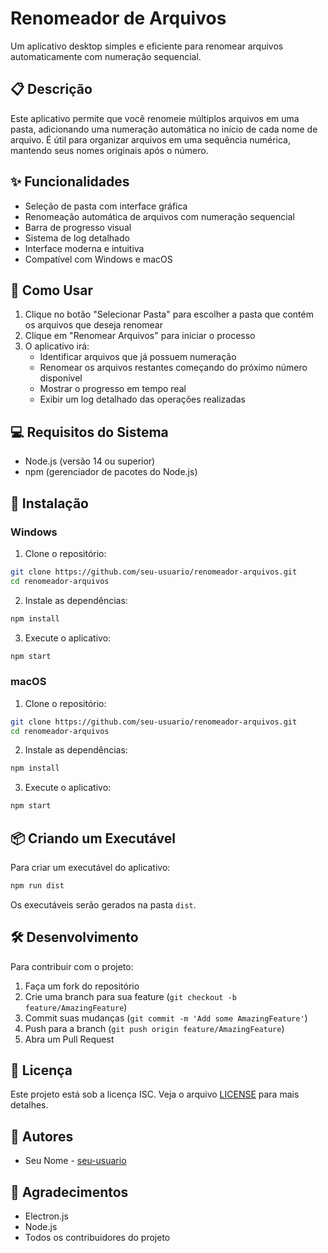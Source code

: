 # Renomeador de Arquivos

Um aplicativo desktop simples e eficiente para renomear arquivos automaticamente com numeração sequencial.

## 📋 Descrição

Este aplicativo permite que você renomeie múltiplos arquivos em uma pasta, adicionando uma numeração automática no início de cada nome de arquivo. É útil para organizar arquivos em uma sequência numérica, mantendo seus nomes originais após o número.

## ✨ Funcionalidades

- Seleção de pasta com interface gráfica
- Renomeação automática de arquivos com numeração sequencial
- Barra de progresso visual
- Sistema de log detalhado
- Interface moderna e intuitiva
- Compatível com Windows e macOS

## 🚀 Como Usar

1. Clique no botão "Selecionar Pasta" para escolher a pasta que contém os arquivos que deseja renomear
2. Clique em "Renomear Arquivos" para iniciar o processo
3. O aplicativo irá:
   - Identificar arquivos que já possuem numeração
   - Renomear os arquivos restantes começando do próximo número disponível
   - Mostrar o progresso em tempo real
   - Exibir um log detalhado das operações realizadas

## 💻 Requisitos do Sistema

- Node.js (versão 14 ou superior)
- npm (gerenciador de pacotes do Node.js)

## 🔧 Instalação

### Windows

1. Clone o repositório:
```bash
git clone https://github.com/seu-usuario/renomeador-arquivos.git
cd renomeador-arquivos
```

2. Instale as dependências:
```bash
npm install
```

3. Execute o aplicativo:
```bash
npm start
```

### macOS

1. Clone o repositório:
```bash
git clone https://github.com/seu-usuario/renomeador-arquivos.git
cd renomeador-arquivos
```

2. Instale as dependências:
```bash
npm install
```

3. Execute o aplicativo:
```bash
npm start
```

## 📦 Criando um Executável

Para criar um executável do aplicativo:

```bash
npm run dist
```

Os executáveis serão gerados na pasta `dist`.

## 🛠️ Desenvolvimento

Para contribuir com o projeto:

1. Faça um fork do repositório
2. Crie uma branch para sua feature (`git checkout -b feature/AmazingFeature`)
3. Commit suas mudanças (`git commit -m 'Add some AmazingFeature'`)
4. Push para a branch (`git push origin feature/AmazingFeature`)
5. Abra um Pull Request

## 📝 Licença

Este projeto está sob a licença ISC. Veja o arquivo [LICENSE](LICENSE) para mais detalhes.

## 👥 Autores

- Seu Nome - [seu-usuario](https://github.com/seu-usuario)

## 🙏 Agradecimentos

- Electron.js
- Node.js
- Todos os contribuidores do projeto 
